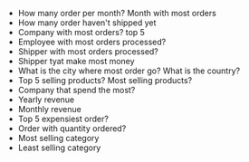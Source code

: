 * How many order per month? Month with most orders
* How many order haven't shipped yet
* Company with most orders? top 5
* Employee with most orders processed?
* Shipper with most orders processed?
* Shipper tyat make most money
* What is the city where most order go? What is the country?
* Top 5 selling products? Most selling products? 
* Company that spend the most?
* Yearly revenue
* Monthly revenue
* Top 5 expensiest order? 
* Order with quantity ordered?
* Most selling category
* Least selling category

